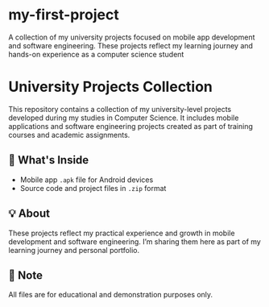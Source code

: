 # my-first-project
A collection of my university projects focused on mobile app development and software engineering. These projects reflect my learning journey and hands-on experience as a computer science student

# University Projects Collection

This repository contains a collection of my university-level projects developed during my studies in Computer Science. It includes mobile applications and software engineering projects created as part of training courses and academic assignments.

## 🔧 What's Inside
- Mobile app `.apk` file for Android devices
- Source code and project files in `.zip` format

## 💡 About
These projects reflect my practical experience and growth in mobile development and software engineering. I’m sharing them here as part of my learning journey and personal portfolio.

## 📌 Note
All files are for educational and demonstration purposes only.
